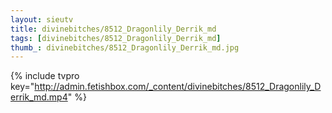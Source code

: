 ```yaml
--- 
layout: sieutv
title: divinebitches/8512_Dragonlily_Derrik_md
tags: [divinebitches/8512_Dragonlily_Derrik_md]
thumb_: divinebitches/8512_Dragonlily_Derrik_md.jpg
---
```

{% include tvpro key="http://admin.fetishbox.com/_content/divinebitches/8512_Dragonlily_Derrik_md.mp4" %} 
